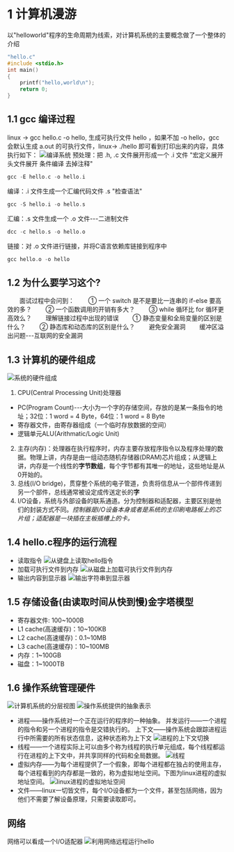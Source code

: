 # 1 计算机漫游
以"helloworld"程序的生命周期为线索，对计算机系统的主要概念做了一个整体的介绍
```C
"hello.c"
#include <stdio.h>
int main()
{
    printf("hello,world\n");
    return 0;
}
```
## **1.1 gcc 编译过程**
linux -> gcc hello.c -o hello, 生成可执行文件 hello ，如果不加 -o hello，gcc 会默认生成 a.out 的可执行文件，linux-> ./hello 即可看到打印出来的内容，具体执行如下：
![编译系统](/photo/chapter_one/1-1.png)
预处理：把 .h, .c 文件展开形成一个 .i 文件 "宏定义展开 头文件展开 条件编译 去掉注释" 
```C
gcc -E hello.c -o hello.i
```
编译：.i 文件生成一个汇编代码文件 .s "检查语法"
```C
gcc -S hello.i -o hello.s
```
汇编：.s 文件生成一个 .o 文件---二进制文件
```C
dcc -c hello.s -o hello.o
```
链接：对 .o 文件进行链接，并将C语言依赖库链接到程序中
```C
gcc hello.o -o hello
```
## **1.2 为什么要学习这个?**
&emsp;&emsp;面试过程中会问到：
&emsp;&emsp;① 一个 switch 是不是要比一连串的 if-else 要高效的多？
&emsp;&emsp;② 一个函数调用的开销有多大？
&emsp;&emsp;③ while 循环比 for 循环更高效么？
&emsp;&emsp;理解链接过程中出现的错误
&emsp;&emsp;① 静态变量和全局变量的区别是什么？
&emsp;&emsp;② 静态库和动态库的区别是什么？
&emsp;&emsp;避免安全漏洞
&emsp;&emsp;缓冲区溢出问题---互联网的安全漏洞

## **1.3 计算机的硬件组成**
![系统的硬件组成](photo/chapter_one/1-2.png)
1. CPU(Central Processing Unit)处理器
+ PC(Program Count)---大小为一个字的存储空间，存放的是某一条指令的地址；32位：1 word = 4 Byte，64位：1 word = 8 Byte
+ 寄存器文件，由寄存器组成（一个临时存放数据的空间）
+ 逻辑单元ALU(Arithmatic/Logic Unit)
2. 主存(内存)：处理器在执行程序时，内存主要存放程序指令以及程序处理的数据。物理上讲，内存是由一组动态随机存储器(DRAM)芯片组成；从逻辑上讲，内存是一个线性的**字节数组**，每个字节都有其唯一的地址，这些地址是从0开始的。
3. 总线(I/O bridge)，贯穿整个系统的电子管道，负责将信息从一个部件传递到另一个部件，总线通常被设定成传送定长的**字**
4. I/O设备，系统与外部设备的联系通道。分为控制器和适配器，主要区别是他们的封装方式不同。*控制器是I/O设备本身或者是系统的主印刷电路板上的芯片组；适配器是一块插在主板插槽上的卡。*

## **1.4 hello.c程序的运行流程**
+ 读取指令
  ![从键盘上读取hello指令](photo/chapter_one/1-3.png)
+ 加载可执行文件到内存
  ![从磁盘上加载可执行文件到内存](photo/chapter_one/1-4.png)
+ 输出内容到显示器
  ![输出字符串到显示器](photo/chapter_one/1-5.png)

## **1.5 存储设备(由读取时间从快到慢)金字塔模型**
+ 寄存器文件: 100~1000B
+ L1 cache(高速缓存)：10~100KB
+ L2 cache(高速缓存)：0.1~10MB
+ L3 cache(高速缓存)：10~100MB
+ 内存：1~100GB
+ 磁盘：1~1000TB
  
## **1.6 操作系统管理硬件**
![计算机系统的分层视图](photo/chapter_one/1-6.png)
![操作系统提供的抽象表示](photo/chapter_one/1-9.png)
+ 进程——操作系统对一个正在运行的程序的一种抽象。
  并发运行——一个进程的指令和另一个进程的指令是交错执行的。
  上下文——操作系统会跟踪进程运行中所需要的所有状态信息，这种状态称为上下文
  ![进程的上下文切换](photo/chapter_one/1-7.png)
+ 线程——一个进程实际上可以由多个称为线程的执行单元组成，每个线程都运行在进程的上下文中，并共享同样的代码和全局数据。
  ![线程](photo/chapter_one/1-8.png)
+ 虚拟内存——为每个进程提供了一个假象，即每个进程都在独占的使用主存，每个进程看到的内存都是一致的，称为虚拟地址空间。下图为linux进程的虚拟地址空间。
  ![linux进程的虚拟地址空间](photo/chapter_one/1-10.png)
+ 文件——linux一切皆文件，每个I/O设备都为一个文件，甚至包括网络，因为他们不需要了解设备原理，只需要读取即可。
## 网络
网络可以看成一个I/O适配器
![利用网络远程运行hello](photo/chapter_one/1-11.png)
